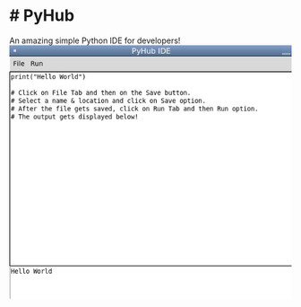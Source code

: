 <H1> # PyHub </H1>
An amazing simple Python IDE for developers! </FONT>

<img src = "./assests/pyhub.PNG">
